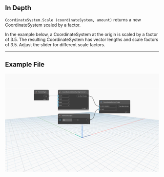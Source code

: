 ## In Depth
`CoordinateSystem.Scale (coordinateSystem, amount)` returns a new CoordinateSystem scaled by a factor. 

In the example below, a CoordinateSystem at the origin is scaled by a factor of 3.5. The resulting CoordinateSystem has vector lengths and scale factors of 3.5. Adjust the slider for different scale factors.
___
## Example File

![CoordinateSystem.Scale(coordinateSystem, amount)](./Autodesk.DesignScript.Geometry.CoordinateSystem.Scale(coordinateSystem,%20amount)_img.jpg)